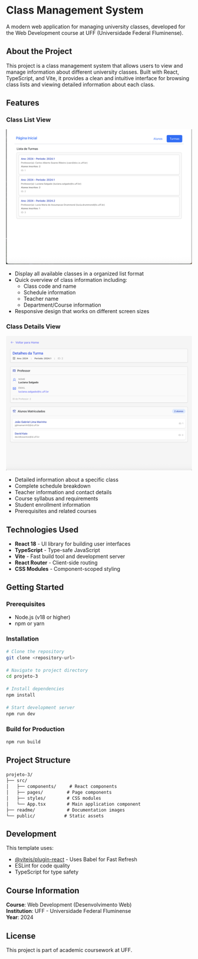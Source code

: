 # Class Management System

A modern web application for managing university classes, developed for the Web Development course at UFF (Universidade Federal Fluminense).

## About the Project

This project is a class management system that allows users to view and manage information about different university classes. Built with React, TypeScript, and Vite, it provides a clean and intuitive interface for browsing class lists and viewing detailed information about each class.

## Features

### Class List View
![Class List](readme/1.png)

- Display all available classes in a organized list format
- Quick overview of class information including:
  - Class code and name
  - Schedule information
  - Teacher name
  - Department/Course information
- Responsive design that works on different screen sizes

### Class Details View
![Class Details](readme/2.png)

- Detailed information about a specific class
- Complete schedule breakdown
- Teacher information and contact details
- Course syllabus and requirements
- Student enrollment information
- Prerequisites and related courses

## Technologies Used

- **React 18** - UI library for building user interfaces
- **TypeScript** - Type-safe JavaScript
- **Vite** - Fast build tool and development server
- **React Router** - Client-side routing
- **CSS Modules** - Component-scoped styling

## Getting Started

### Prerequisites

- Node.js (v18 or higher)
- npm or yarn

### Installation

```bash
# Clone the repository
git clone <repository-url>

# Navigate to project directory
cd projeto-3

# Install dependencies
npm install

# Start development server
npm run dev
```

### Build for Production

```bash
npm run build
```

## Project Structure

```
projeto-3/
├── src/
│   ├── components/     # React components
│   ├── pages/         # Page components
│   ├── styles/        # CSS modules
│   └── App.tsx        # Main application component
├── readme/            # Documentation images
└── public/           # Static assets
```

## Development

This template uses:

- [@vitejs/plugin-react](https://github.com/vitejs/vite-plugin-react/blob/main/packages/plugin-react) - Uses Babel for Fast Refresh
- ESLint for code quality
- TypeScript for type safety

## Course Information

**Course**: Web Development (Desenvolvimento Web)  
**Institution**: UFF - Universidade Federal Fluminense  
**Year**: 2024

## License

This project is part of academic coursework at UFF.
